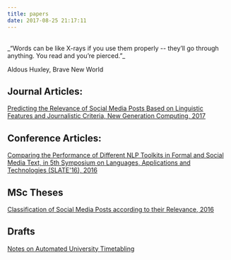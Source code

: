 ```yaml
---
title: papers
date: 2017-08-25 21:17:11
---
```

<br>
_“Words can be like X-rays if you use them properly -- they’ll go through anything. You read and you’re pierced.”_

Aldous Huxley, Brave New World

## Journal Articles:

[Predicting the Relevance of Social Media Posts Based on Linguistic Features and Journalistic Criteria, New Generation Computing, 2017 ](https://link.springer.com/article/10.1007%2Fs00354-017-0015-1)

## Conference Articles:

[Comparing the Performance of Different NLP Toolkits in Formal and Social Media Text, in 5th Symposium on Languages, Applications and Technologies (SLATE'16), 2016](http://drops.dagstuhl.de/opus/volltexte/2016/6008/pdf/OASIcs-SLATE-2016-3.pdf)

## MSc Theses

[Classification of Social Media Posts according to their Relevance, 2016](https://docs.google.com/viewer?url=https://github.com/AlexPnt/Master-Thesis/raw/master/reminds-thesis.pdf)

## Drafts

[Notes on Automated University Timetabling](https://docs.google.com/viewer?url=https://github.com/AlexPnt/university-timetabling/raw/master/timetabling-notes.pdf)

<!-- ## Papers I like -->